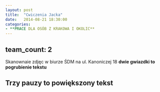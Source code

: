 ```yaml
---
layout: post
title:  "Cwiczenia Jacka"
date:   2014-08-21 18:30:00
categories:
- **PRACE DLA OSÓB Z KRAKOWA I OKOLIC**
---
```


team_count: 2
---

Skanownaie zdjęc w biurze ŚDM na ul. Kanoniczej 18 **dwie gwiazdki to pogrubienie tekstu**

Trzy pauzy to powiększony tekst
---

